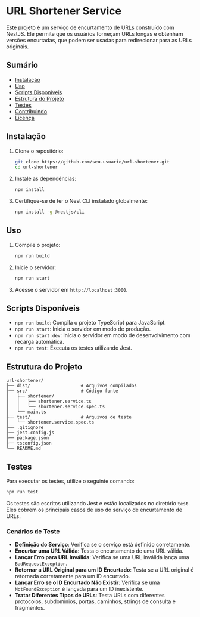 
# URL Shortener Service

Este projeto é um serviço de encurtamento de URLs construído com NestJS. Ele permite que os usuários forneçam URLs longas e obtenham versões encurtadas, que podem ser usadas para redirecionar para as URLs originais.

## Sumário

- [Instalação](#instalação)
- [Uso](#uso)
- [Scripts Disponíveis](#scripts-disponíveis)
- [Estrutura do Projeto](#estrutura-do-projeto)
- [Testes](#testes)
- [Contribuindo](#contribuindo)
- [Licença](#licença)

## Instalação

1. Clone o repositório:
   ```sh
   git clone https://github.com/seu-usuario/url-shortener.git
   cd url-shortener
   ```

2. Instale as dependências:
   ```sh
   npm install
   ```

3. Certifique-se de ter o Nest CLI instalado globalmente:
   ```sh
   npm install -g @nestjs/cli
   ```

## Uso

1. Compile o projeto:
   ```sh
   npm run build
   ```

2. Inicie o servidor:
   ```sh
   npm run start
   ```

3. Acesse o servidor em `http://localhost:3000`.

## Scripts Disponíveis

- `npm run build`: Compila o projeto TypeScript para JavaScript.
- `npm run start`: Inicia o servidor em modo de produção.
- `npm run start:dev`: Inicia o servidor em modo de desenvolvimento com recarga automática.
- `npm run test`: Executa os testes utilizando Jest.

## Estrutura do Projeto

```plaintext
url-shortener/
├── dist/                   # Arquivos compilados
├── src/                    # Código fonte
│   ├── shortener/
│   │   ├── shortener.service.ts
│   │   └── shortener.service.spec.ts
│   └── main.ts
├── test/                   # Arquivos de teste
│   └── shortener.service.spec.ts
├── .gitignore
├── jest.config.js
├── package.json
├── tsconfig.json
└── README.md
```

## Testes

Para executar os testes, utilize o seguinte comando:

```sh
npm run test
```

Os testes são escritos utilizando Jest e estão localizados no diretório `test`. Eles cobrem os principais casos de uso do serviço de encurtamento de URLs.

### Cenários de Teste

- **Definição do Serviço**: Verifica se o serviço está definido corretamente.
- **Encurtar uma URL Válida**: Testa o encurtamento de uma URL válida.
- **Lançar Erro para URL Inválida**: Verifica se uma URL inválida lança uma `BadRequestException`.
- **Retornar a URL Original para um ID Encurtado**: Testa se a URL original é retornada corretamente para um ID encurtado.
- **Lançar Erro se o ID Encurtado Não Existir**: Verifica se uma `NotFoundException` é lançada para um ID inexistente.
- **Tratar Diferentes Tipos de URLs**: Testa URLs com diferentes protocolos, subdomínios, portas, caminhos, strings de consulta e fragmentos.
